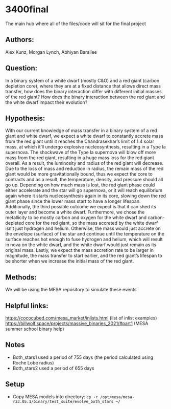 # 3400final
The main hub where all of the files/code will sit for the final project

## Authors:
Alex Kunz, Morgan Lynch, Abhiyan Barailee


## Question:
In a binary system of a white dwarf (mostly C&O) and a red giant (carbon depletion core), where they are at a fixed distance that allows direct mass transfer, how does the binary interaction differ with different initial masses of the red giant? How does the binary interaction between the red giant and the white dwarf impact their evolution? 

## Hypothesis:
With our current knowledge of mass transfer in a binary system of a red giant and white dwarf, we expect a white dwarf to constantly accrete mass from the red giant until it reaches the Chandrasekhar’s limit of 1.4 solar mass, at which it’ll undergo explosive nucleosynthesis, resulting in a Type Ia supernova. The shockwave of the Type Ia supernova will blow off more mass from the red giant, resulting in a huge mass loss for the red giant overall. As a result, the  luminosity and radius of the red giant will decrease. Due to the loss of mass and reduction in radius, the remain mass of the red giant would be more gravitationally bound, thus we expect the  core to contracts and as a result, the temperature, density, and pressure should all go up. Depending on how much mass is lost, the red giant phase could either accelerate and the star will go supernova, or it will reach equilibrium again where it starts nucleosynthesis again in its core, slowing down the red giant phase since the lower mass start to have a longer lifespan. Additionally, the third possible outcome we expect is that it can shed its outer layer and become a white dwarf. Furthermore, we chose the metallicity to be mostly carbon and oxygen for the white dwarf and carbon-depleted core for the red giant, so the mass accreted by the white dwarf isn’t just hydrogen and helium. Otherwise, the mass would just accrete on the envelope (surface) of the star and continue until the temperature on the surface reaches hot enough to fuse hydrogen and helium, which will result in nova on the white dwarf, and the white dwarf would just remain as its original mass. Lastly, we expect the mass accretion rate to be larger in magnitude, the mass transfer to start earlier, and the red giant’s lifespan to be shorter when we increase the initial mass of the red giant. 

## Methods:
We will be using the MESA repository to simulate these events

## Helpful links:
https://cococubed.com/mesa_market/inlists.html (list of inlist examples)
https://billwolf.space/projects/massive_binaries_2021/#part1 (MESA summer school binary help)

## Notes
- Both_stars1 used a period of 755 days (the period calculated using Roche Lobe radius)
- Both_stars2 used a period of 655 days

## Setup
- Copy MESA models into directory: `cp -r /opt/mesa/mesa-r23.05.1/binary/test_suite/evolve_both_stars ~/`
